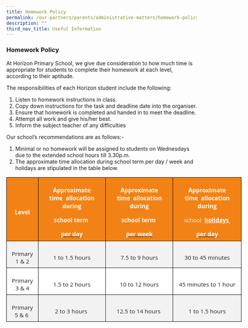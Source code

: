```yaml
---
title: Homework Policy
permalink: /our-partners/parents/administrative-matters/homework-policy/
description: ""
third_nav_title: Useful Information
---
```


### **Homework Policy**

At Horizon Primary School, we give due consideration to how much time is appropriate for students to complete their homework at each level, according to their aptitude.

The responsibilities of each Horizon student include the following:

1. Listen to homework instructions in class.
2. Copy down instructions for the task and deadline date into the organiser.
3. Ensure that homework is completed and handed in to meet the deadline.
4. Attempt all work and give his/her best.
5. Inform the subject teacher of any difficulties

Our school’s recommendations are as follows:-

1. Minimal or no homework will be assigned to students on Wednesdays due to the extended
    school hours till 3.30p.m.
2. The approximate time allocation during school term per day / week and holidays are stipulated
    in the table below.
	
<table style="width:466.5pt;background:white;border-collapse:collapse;border:none;
 mso-border-alt:solid #EAEAEA .75pt;mso-yfti-tbllook:1184;mso-padding-alt:0in 0in 0in 0in" width="622" cellpadding="0" cellspacing="0" border="1" class="MsoNormalTable"><tbody><tr style="mso-yfti-irow:0;mso-yfti-firstrow:yes"><td style="border:solid black 1.0pt;mso-border-alt:solid black .75pt;
  background:#F28216;padding:5.25pt 5.25pt 5.25pt 5.25pt"><p style="margin-bottom:0in;text-align:center;
  line-height:normal" align="center" class="MsoNormal"><b><span style="font-size:11.5pt;font-family:&quot;Open Sans&quot;,sans-serif;
  mso-fareast-font-family:&quot;Times New Roman&quot;;color:white">Level</span></b></p></td><td style="border:solid black 1.0pt;border-left:none;mso-border-left-alt:
  solid black .75pt;mso-border-alt:solid black .75pt;background:#F28216;
  padding:5.25pt 5.25pt 5.25pt 5.25pt"><p style="margin-bottom:0in;text-align:center;
  line-height:15.75pt" align="center" class="MsoNormal"><b><span style="font-size:11.5pt;font-family:&quot;Open Sans&quot;,sans-serif;
  mso-fareast-font-family:&quot;Times New Roman&quot;;color:white">Approximate time&nbsp;&nbsp;allocation during</span></b></p><p style="margin-bottom:0in;text-align:center;
  line-height:15.75pt" align="center" class="MsoNormal"><b><span style="font-size:11.5pt;font-family:&quot;Open Sans&quot;,sans-serif;
  mso-fareast-font-family:&quot;Times New Roman&quot;;color:white">school term&nbsp;</span></b></p><p style="margin-bottom:0in;text-align:center;
  line-height:15.75pt" align="center" class="MsoNormal"><b><u><span style="font-size:11.5pt;font-family:&quot;Open Sans&quot;,sans-serif;
  mso-fareast-font-family:&quot;Times New Roman&quot;;color:white">per day</span></u></b><b><span style="font-size:11.5pt;font-family:&quot;Open Sans&quot;,sans-serif;mso-fareast-font-family:
  &quot;Times New Roman&quot;;color:white"></span></b></p></td><td style="border:solid black 1.0pt;border-left:none;mso-border-left-alt:
  solid black .75pt;mso-border-alt:solid black .75pt;background:#F28216;
  padding:5.25pt 5.25pt 5.25pt 5.25pt"><p style="margin-bottom:0in;text-align:center;
  line-height:15.75pt" align="center" class="MsoNormal"><b><span style="font-size:11.5pt;font-family:&quot;Open Sans&quot;,sans-serif;
  mso-fareast-font-family:&quot;Times New Roman&quot;;color:white">Approximate time&nbsp;&nbsp;allocation during</span></b></p><p style="margin-bottom:0in;text-align:center;
  line-height:15.75pt" align="center" class="MsoNormal"><b><span style="font-size:11.5pt;font-family:&quot;Open Sans&quot;,sans-serif;
  mso-fareast-font-family:&quot;Times New Roman&quot;;color:white">school term&nbsp;</span></b></p><p style="margin-bottom:0in;text-align:center;
  line-height:15.75pt" align="center" class="MsoNormal"><b><u><span style="font-size:11.5pt;font-family:&quot;Open Sans&quot;,sans-serif;
  mso-fareast-font-family:&quot;Times New Roman&quot;;color:white">per week</span></u></b><b><span style="font-size:11.5pt;font-family:&quot;Open Sans&quot;,sans-serif;mso-fareast-font-family:
  &quot;Times New Roman&quot;;color:white"></span></b></p></td><td style="border:solid black 1.0pt;border-left:none;mso-border-left-alt:
  solid black .75pt;mso-border-alt:solid black .75pt;background:#F28216;
  padding:5.25pt 5.25pt 5.25pt 5.25pt"><p style="margin-bottom:0in;text-align:center;
  line-height:15.75pt" align="center" class="MsoNormal"><b><span style="font-size:11.5pt;font-family:&quot;Open Sans&quot;,sans-serif;
  mso-fareast-font-family:&quot;Times New Roman&quot;;color:white">Approximate time&nbsp;&nbsp;allocation during</span></b></p><p style="margin-bottom:0in;text-align:center;
  line-height:15.75pt" align="center" class="MsoNormal"><span style="font-size:11.5pt;font-family:&quot;Open Sans&quot;,sans-serif;
  mso-fareast-font-family:&quot;Times New Roman&quot;;color:white">school&nbsp;&nbsp;<b><u>holidays&nbsp;</u></b></span></p><p style="margin-bottom:0in;text-align:center;
  line-height:15.75pt" align="center" class="MsoNormal"><b><u><span style="font-size:11.5pt;font-family:&quot;Open Sans&quot;,sans-serif;
  mso-fareast-font-family:&quot;Times New Roman&quot;;color:white">per day</span></u></b><b><span style="font-size:11.5pt;font-family:&quot;Open Sans&quot;,sans-serif;mso-fareast-font-family:
  &quot;Times New Roman&quot;;color:white"></span></b></p></td></tr><tr style="mso-yfti-irow:1"><td style="border:solid black 1.0pt;border-top:none;mso-border-top-alt:solid black .75pt;
  mso-border-alt:solid black .75pt;background:#F2F2F2;padding:5.25pt 5.25pt 5.25pt 5.25pt"><p style="margin-bottom:0in;text-align:center;
  line-height:normal" align="center" class="MsoNormal"><span style="font-size:11.5pt;font-family:&quot;Open Sans&quot;,sans-serif;
  mso-fareast-font-family:&quot;Times New Roman&quot;;color:#222222">Primary 1 &amp; 2</span></p></td><td style="border-top:none;border-left:none;border-bottom:solid black 1.0pt;
  border-right:solid black 1.0pt;mso-border-top-alt:solid black .75pt;
  mso-border-left-alt:solid black .75pt;mso-border-alt:solid black .75pt;
  background:#F2F2F2;padding:5.25pt 5.25pt 5.25pt 5.25pt"><p style="margin-bottom:0in;text-align:center;
  line-height:normal" align="center" class="MsoNormal"><span style="font-size:11.5pt;font-family:&quot;Open Sans&quot;,sans-serif;
  mso-fareast-font-family:&quot;Times New Roman&quot;;color:#222222">1 to 1.5 hours</span></p></td><td style="border-top:none;border-left:none;border-bottom:solid black 1.0pt;
  border-right:solid black 1.0pt;mso-border-top-alt:solid black .75pt;
  mso-border-left-alt:solid black .75pt;mso-border-alt:solid black .75pt;
  background:#F2F2F2;padding:5.25pt 5.25pt 5.25pt 5.25pt"><p style="margin-bottom:0in;text-align:center;
  line-height:normal" align="center" class="MsoNormal"><span style="font-size:11.5pt;font-family:&quot;Open Sans&quot;,sans-serif;
  mso-fareast-font-family:&quot;Times New Roman&quot;;color:#222222">7.5 to 9 hours</span></p></td><td style="border-top:none;border-left:none;border-bottom:solid black 1.0pt;
  border-right:solid black 1.0pt;mso-border-top-alt:solid black .75pt;
  mso-border-left-alt:solid black .75pt;mso-border-alt:solid black .75pt;
  background:#F2F2F2;padding:5.25pt 5.25pt 5.25pt 5.25pt"><p style="margin-bottom:0in;text-align:center;
  line-height:normal" align="center" class="MsoNormal"><span style="font-size:11.5pt;font-family:&quot;Open Sans&quot;,sans-serif;
  mso-fareast-font-family:&quot;Times New Roman&quot;;color:#222222">30 to 45 minutes</span></p></td></tr><tr style="mso-yfti-irow:2"><td style="border:solid black 1.0pt;border-top:none;mso-border-top-alt:solid black .75pt;
  mso-border-alt:solid black .75pt;padding:5.25pt 5.25pt 5.25pt 5.25pt"><p style="margin-bottom:0in;text-align:center;
  line-height:normal" align="center" class="MsoNormal"><span style="font-size:11.5pt;font-family:&quot;Open Sans&quot;,sans-serif;
  mso-fareast-font-family:&quot;Times New Roman&quot;;color:#222222">Primary 3 &amp; 4</span></p></td><td style="border-top:none;border-left:none;border-bottom:solid black 1.0pt;
  border-right:solid black 1.0pt;mso-border-top-alt:solid black .75pt;
  mso-border-left-alt:solid black .75pt;mso-border-alt:solid black .75pt;
  padding:5.25pt 5.25pt 5.25pt 5.25pt"><p style="margin-bottom:0in;text-align:center;
  line-height:normal" align="center" class="MsoNormal"><span style="font-size:11.5pt;font-family:&quot;Open Sans&quot;,sans-serif;
  mso-fareast-font-family:&quot;Times New Roman&quot;;color:#222222">1.5 to 2 hours</span></p></td><td style="border-top:none;border-left:none;border-bottom:solid black 1.0pt;
  border-right:solid black 1.0pt;mso-border-top-alt:solid black .75pt;
  mso-border-left-alt:solid black .75pt;mso-border-alt:solid black .75pt;
  padding:5.25pt 5.25pt 5.25pt 5.25pt"><p style="margin-bottom:0in;text-align:center;
  line-height:normal" align="center" class="MsoNormal"><span style="font-size:11.5pt;font-family:&quot;Open Sans&quot;,sans-serif;
  mso-fareast-font-family:&quot;Times New Roman&quot;;color:#222222">10 to 12 hours</span></p></td><td style="border-top:none;border-left:none;border-bottom:solid black 1.0pt;
  border-right:solid black 1.0pt;mso-border-top-alt:solid black .75pt;
  mso-border-left-alt:solid black .75pt;mso-border-alt:solid black .75pt;
  padding:5.25pt 5.25pt 5.25pt 5.25pt"><p style="margin-bottom:0in;text-align:center;
  line-height:normal" align="center" class="MsoNormal"><span style="font-size:11.5pt;font-family:&quot;Open Sans&quot;,sans-serif;
  mso-fareast-font-family:&quot;Times New Roman&quot;;color:#222222">45 minutes to 1 hour</span></p></td></tr><tr style="mso-yfti-irow:3;mso-yfti-lastrow:yes"><td style="border:solid black 1.0pt;border-top:none;mso-border-top-alt:solid black .75pt;
  mso-border-alt:solid black .75pt;background:#F2F2F2;padding:5.25pt 5.25pt 5.25pt 5.25pt"><p style="margin-bottom:0in;text-align:center;
  line-height:normal" align="center" class="MsoNormal"><span style="font-size:11.5pt;font-family:&quot;Open Sans&quot;,sans-serif;
  mso-fareast-font-family:&quot;Times New Roman&quot;;color:#222222">Primary 5 &amp; 6&nbsp;</span></p></td><td style="border-top:none;border-left:none;border-bottom:solid black 1.0pt;
  border-right:solid black 1.0pt;mso-border-top-alt:solid black .75pt;
  mso-border-left-alt:solid black .75pt;mso-border-alt:solid black .75pt;
  background:#F2F2F2;padding:5.25pt 5.25pt 5.25pt 5.25pt"><p style="margin-bottom:0in;text-align:center;
  line-height:normal" align="center" class="MsoNormal"><span style="font-size:11.5pt;font-family:&quot;Open Sans&quot;,sans-serif;
  mso-fareast-font-family:&quot;Times New Roman&quot;;color:#222222">2 to 3 hours&nbsp;</span></p></td><td style="border-top:none;border-left:none;border-bottom:solid black 1.0pt;
  border-right:solid black 1.0pt;mso-border-top-alt:solid black .75pt;
  mso-border-left-alt:solid black .75pt;mso-border-alt:solid black .75pt;
  background:#F2F2F2;padding:5.25pt 5.25pt 5.25pt 5.25pt"><p style="margin-bottom:0in;text-align:center;
  line-height:normal" align="center" class="MsoNormal"><span style="font-size:11.5pt;font-family:&quot;Open Sans&quot;,sans-serif;
  mso-fareast-font-family:&quot;Times New Roman&quot;;color:#222222">12.5 to 14 hours&nbsp;</span></p></td><td style="border-top:none;border-left:none;border-bottom:solid black 1.0pt;
  border-right:solid black 1.0pt;mso-border-top-alt:solid black .75pt;
  mso-border-left-alt:solid black .75pt;mso-border-alt:solid black .75pt;
  background:#F2F2F2;padding:5.25pt 5.25pt 5.25pt 5.25pt"><p style="margin-bottom:0in;text-align:center;
  line-height:normal" align="center" class="MsoNormal"><span style="font-size:11.5pt;font-family:&quot;Open Sans&quot;,sans-serif;
  mso-fareast-font-family:&quot;Times New Roman&quot;;color:#222222">1 to 1.5 hours</span></p></td></tr></tbody></table>